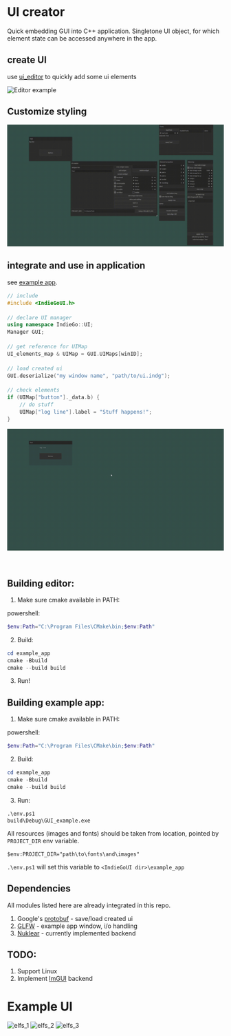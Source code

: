 # UI creator

Quick embedding GUI into C++ application. Singletone UI object, for which element state can be accessed anywhere in the app.
<br>

## create UI
use [ui_editor](ui_editor) to quickly add some ui elements

![Editor example](docs/Quick_add.gif)

## Customize styling
![Styling example](docs/Quick_style.gif)

## integrate and use in application
see [example app](example_app).<br>

```C++
// include 
#include <IndieGoUI.h>

// declare UI manager
using namespace IndieGo::UI;
Manager GUI;

// get reference for UIMap
UI_elements_map & UIMap = GUI.UIMaps[winID];

// load created ui
GUI.deserialize("my window name", "path/to/ui.indg");

// check elements
if (UIMap["button"]._data.b) {
    // do stuff
    UIMap["log line"].label = "Stuff happens!";
}
```
![Results](docs/result.gif)

<br>


## Building editor:
1. Make sure cmake available in PATH:

powershell:
```powershell
$env:Path="C:\Program Files\CMake\bin;$env:Path"
```

2. Build:

```powershell
cd example_app
cmake -Bbuild
cmake --build build
```

3. Run!

## Building example app:

1. Make sure cmake available in PATH:

powershell:
```powershell
$env:Path="C:\Program Files\CMake\bin;$env:Path"
```

2. Build:
```powershell
cd example_app
cmake -Bbuild
cmake --build build
```

3. Run:
```
.\env.ps1
build\Debug\GUI_example.exe
```

All resources (images and fonts) should be taken from location, pointed by  ```PROJECT_DIR``` env variable.<br>


```
$env:PROJECT_DIR="path\to\fonts\and\images"
```

```.\env.ps1``` will set this variable to ```<IndieGoUI dir>\example_app```

## Dependencies
All modules listed here are already integrated in this repo.
1. Google's [protobuf](https://developers.google.com/protocol-buffers) - save/load created ui
2. [GLFW](https://www.glfw.org/) - example app window, i/o handling
3. [Nuklear](backends/Nuklear/renderer.cpp) - currently implemented backend

## TODO:
1. Support Linux
2. Implement [ImGUI](https://github.com/ocornut/imgui) backend


# Example UI
![elfs_1](docs/elfs_1.jpg) ![elfs_2](docs/elfs_2.jpg) ![elfs_3](docs/elfs_3.jpg)
